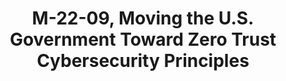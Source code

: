 ---
highlight: "false" 
title: "M-22-09, Moving the U.S. Government Toward Zero Trust Cybersecurity Principles"
description: "Requires agencies to achieve specific zero trust security goals by the end of Fiscal Year (FY) 2024."
url-link: "https://www.whitehouse.gov/wp-content/uploads/2022/01/M-22-09.pdf"
type: "PDF"
gov-only: "false"
is-external: "true"
publication-date: "January 01, 2022"
reading-time: "60"
resource-type: "Guidance"
filter: "p-filter"
audience: "security-compliance"
branded-offerings: "acquisition-policy-it-category"
---